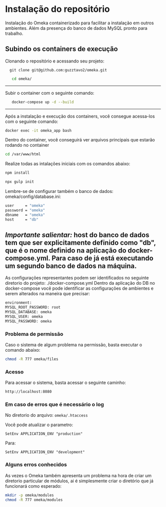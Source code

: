 # Instalação do repositório

Instalação do Omeka containerizado para facilitar a instalação em outros ambientes.
Além da presença do banco de dados MySQL pronto para trabalho.

## Subindo os containers de execução

Clonando o repositório e acessando seu projeto:
```git
  git clone git@github.com:guzztavo2/omeka.git
```
```bash
   cd omeka/
```
---
Subir o container com o seguinte comando:
```bash
   docker-compose up -d --build
```
---
Após a instalação e execução dos containers, você consegue acessa-los com o seguinte comando:
```bash
docker exec -it omeka_app bash
```
Dentro do container, você conseguirá ver arquivos principais que estarão rodando no container
```bash
cd /var/www/html
```
Realize todas as intalações iniciais com os comandos abaixo:
```bash
npm install
```
```bash
npx gulp init
```
Lembre-se de configurar também o banco de dados:
omeka/config/database.ini:
```bash
user     = "omeka"
password = "omeka"
dbname   = "omeka"
host     = "db"
```
*Importante salientar:* host do banco de dados tem que ser explicitamente definido como "db", que é o nome definido na aplicação do docker-compose.yml. Para caso de já está executando um segundo banco de dados na máquina.
---
As configurações representantes podem ser identificados no seguinte diretorio do projeto:
./docker-compose.yml
Dentro da aplicação do DB no docker-compose você pode identificar as configurações de ambientes e serem alterados na maneira que precisar:
```bash
environment:
MYSQL_ROOT_PASSWORD: root
MYSQL_DATABASE: omeka
MYSQL_USER: omeka
MYSQL_PASSWORD: omeka
```

### Problema de permissão
Caso o sistema de algum problema na permissão, basta executar o comando abaixo:
````bash
chmod -R 777 omeka/files
````
### Acesso
Para acessar o sistema, basta acessar o seguinte caminho:
````bash
http://localhost:8080
````
### Em caso de erros que é necessário o log
No diretorio do arquivo: ````omeka/.htaccess````

Você pode atualizar o parametro:
````
SetEnv APPLICATION_ENV "production"
````
Para:
````
SetEnv APPLICATION_ENV "development"
````

### Alguns erros conhecidos
As vezes o Omeka também apresenta um problema na hora de criar um diretorio particular de módulos, ai é simplesmente criar o diretório que já funcionará como esperado:
````bash
mkdir -p omeka/modules
chmod -R 777 omeka/modules
````
